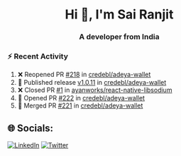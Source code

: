 <h1 align="center">Hi 👋, I'm Sai Ranjit</h1>
<h3 align="center">A developer from India</h3>

### :zap: Recent Activity

<!--START_SECTION:activity-->
1. ❌ Reopened PR [#218](https://github.com/credebl/adeya-wallet/pull/218) in [credebl/adeya-wallet](https://github.com/credebl/adeya-wallet)
2. 🚀 Published release [v1.0.11](https://github.com/credebl/adeya-wallet/releases/tag/V1.0.11) in [credebl/adeya-wallet](https://github.com/credebl/adeya-wallet)
3. ❌ Closed PR [#1](https://github.com/ayanworks/react-native-libsodium/pull/1) in [ayanworks/react-native-libsodium](https://github.com/ayanworks/react-native-libsodium)
4. 💪 Opened PR [#222](https://github.com/credebl/adeya-wallet/pull/222) in [credebl/adeya-wallet](https://github.com/credebl/adeya-wallet)
5. 🎉 Merged PR [#221](https://github.com/credebl/adeya-wallet/pull/221) in [credebl/adeya-wallet](https://github.com/credebl/adeya-wallet)
<!--END_SECTION:activity-->

## 🌐 Socials:
[![LinkedIn](https://img.shields.io/badge/LinkedIn-%230077B5.svg?logo=linkedin&logoColor=white)](https://linkedin.com/in/sairanjit) [![Twitter](https://img.shields.io/badge/Twitter-%231DA1F2.svg?logo=Twitter&logoColor=white)](https://twitter.com/sairanjit_) 
